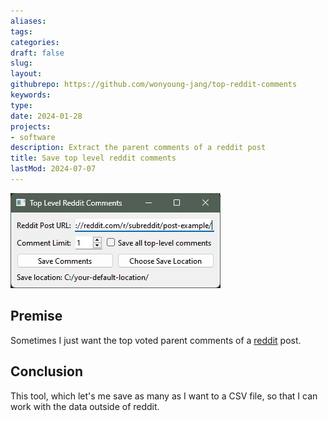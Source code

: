 ```yaml
---
aliases: 
tags:
categories:
draft: false
slug: 
layout: 
githubrepo: https://github.com/wonyoung-jang/top-reddit-comments
keywords: 
type: 
date: 2024-01-28
projects:
- software
description: Extract the parent comments of a reddit post
title: Save top level reddit comments
lastMod: 2024-07-07
---
```

![reddit-top-comments.webp](/assets/reddit-top-comments.webp)

## Premise

Sometimes I just want the top voted parent comments of a [reddit](https://www.reddit.com/) post.

## Conclusion

This tool, which let's me save as many as I want to a CSV file, so that I can work with the data outside of reddit.

